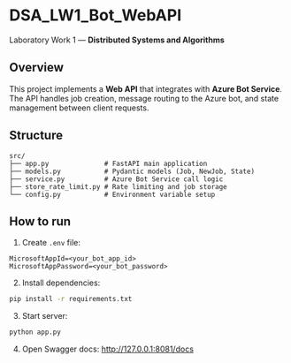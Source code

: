 # DSA_LW1_Bot_WebAPI

Laboratory Work 1 — **Distributed Systems and Algorithms**

## Overview
This project implements a **Web API** that integrates with **Azure Bot Service**.  
The API handles job creation, message routing to the Azure bot, and state management between client requests.

## Structure
```
src/
├── app.py              # FastAPI main application
├── models.py           # Pydantic models (Job, NewJob, State)
├── service.py          # Azure Bot Service call logic
├── store_rate_limit.py # Rate limiting and job storage
└── config.py           # Environment variable setup
```

## How to run
1. Create `.env` file:
```
MicrosoftAppId=<your_bot_app_id>
MicrosoftAppPassword=<your_bot_password>
```

2. Install dependencies:
```bash
pip install -r requirements.txt
```

3. Start server:
```bash
python app.py
```

4. Open Swagger docs: http://127.0.0.1:8081/docs